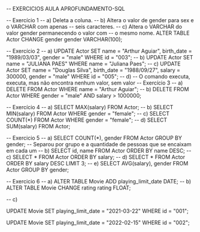 -- EXERCICIOS AULA APROFUNDAMENTO-SQL

-- Exercício 1
-- a) Deleta a coluna. 
-- b) Altera o valor de gender para sex e o VARCHAR com apenas
-- seis caracteres. 
-- c) Altera o VARCHAR do valor gender permanecendo o valor com 
-- o mesmo nome. 
ALTER TABLE Actor CHANGE gender gender VARCHAR(100);

-- Exercício 2 
-- a) 
UPDATE Actor 
SET 
name = "Arthur Aguiar", 
birth_date = "1989/03/03", 
gender = "male"
WHERE id = "003";
-- b)
UPDATE Actor
SET name = "JULIANA PAES"
WHERE name = "Juliana Paes";
-- c) 
UPDATE Actor
SET 
name = "Douglas Silva",
birth_date = "1988/09/27",
salary = 300000,
gender = "male"
WHERE id = "005";
-- d) 
 -- O comando executa, executa, mas não encontra nenhum valor, sem valor
 -- Exercício 3
 -- a) 
 DELETE FROM Actor WHERE name = "Arthur Aguiar";
  -- b)
DELETE FROM Actor
WHERE
gender = "male" AND salary > 1000000;

-- Exercício 4
-- a)
SELECT MAX(salary) FROM Actor;
-- b)
SELECT MIN(salary) FROM Actor WHERE gender = "female";
-- c) 
SELECT COUNT(*) FROM Actor WHERE gender = "female";
-- d) 
SELECT SUM(salary) FROM Actor;

-- Exercicio 5
-- a) 
SELECT COUNT(*), gender
FROM Actor
GROUP BY gender;
-- Separou por grupo e a quantidade de pessoas que se encaixam em cada um
-- b)
SELECT id, name FROM Actor
ORDER BY name DESC;
-- c)
SELECT * FROM Actor
ORDER BY salary;
-- d) 
SELECT * FROM Actor
ORDER BY salary DESC
LIMIT 3;
-- e) 
SELECT AVG(salary), gender FROM Actor
GROUP BY gender;

-- Exercicio 6
-- a)
ALTER TABLE Movie ADD playing_limit_date DATE;
-- b)
ALTER TABLE Movie CHANGE rating rating FLOAT;

-- c)

UPDATE Movie
SET
playing_limit_date = "2021-03-22"
WHERE id = "001";

UPDATE Movie
SET
playing_limit_date = "2022-02-15"
WHERE id = "002";
